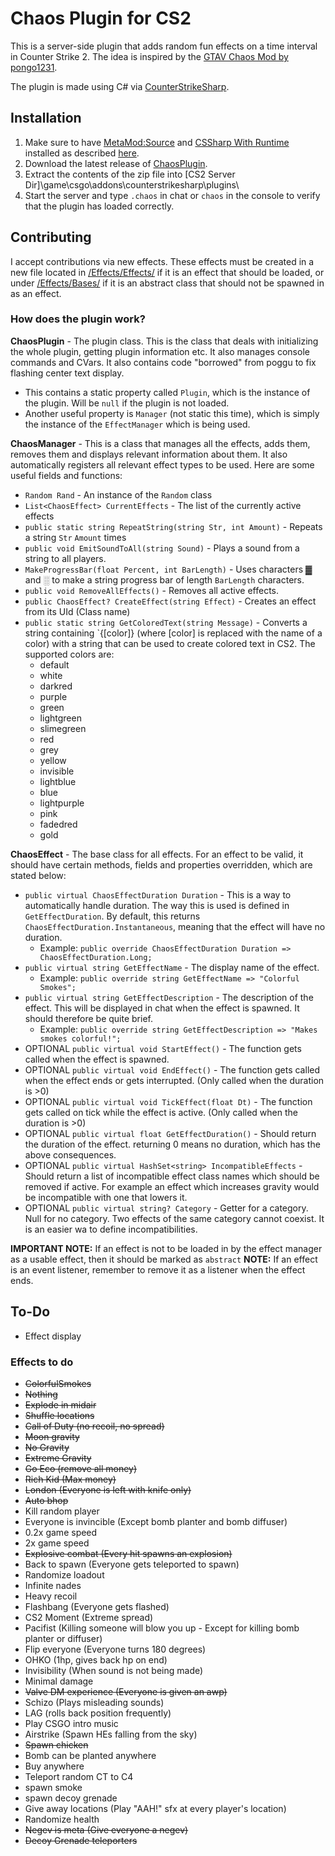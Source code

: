 ﻿# Chaos Plugin for CS2

This is a server-side plugin that adds random fun effects on a time interval in Counter Strike 2. The idea is inspired by the [GTAV Chaos Mod by pongo1231](https://www.gta5-mods.com/scripts/chaos-mod-v-beta).

The plugin is made using C# via [CounterStrikeSharp](https://github.com/roflmuffin/CounterStrikeSharp).

## Installation

1. Make sure to have [MetaMod:Source](https://www.metamodsource.net/downloads.php/?branch=master) and [CSSharp With Runtime](https://github.com/roflmuffin/CounterStrikeSharp/releases) installed as described [here](https://docs.cssharp.dev/docs/guides/getting-started.html).
2. Download the latest release of [ChaosPlugin](https://github.com/Theuntextured/CS2ChaosPlugin/releases).
3. Extract the contents of the zip file into [CS2 Server Dir]\game\csgo\addons\counterstrikesharp\plugins\
4. Start the server and type `.chaos` in chat or `chaos` in the console to verify that the plugin has loaded correctly.

## Contributing

I accept contributions via new effects. These effects must be created in a new file located in [/Effects/Effects/](https://github.com/Theuntextured/CS2ChaosPlugin/tree/master/Effects/Effects) if it is an effect that should be loaded, or under [/Effects/Bases/](https://github.com/Theuntextured/CS2ChaosPlugin/tree/master/Effects/Bases) if it is an abstract class that should not be spawned in as an effect.

### How does the plugin work?

**ChaosPlugin** - The plugin class. This is the class that deals with initializing the whole plugin, getting plugin information etc. 
It also manages console commands and CVars. It also contains code "borrowed" from poggu to fix flashing center text display.
* This contains a static property called `Plugin`, which is the instance of the plugin. Will be `null` if the plugin is not loaded.
* Another useful property is `Manager` (not static this time), which is simply the instance of the `EffectManager` which is being used.

**ChaosManager** - This is a class that manages all the effects, adds them, removes them and displays relevant information about them.
It also automatically registers all relevant effect types to be used. Here are some useful fields and functions:
* `Random Rand` - An instance of the `Random` class
* `List<ChaosEffect> CurrentEffects` - The list of the currently active effects
* `public static string RepeatString(string Str, int Amount)` - Repeats a string `Str` `Amount` times
* `public void EmitSoundToAll(string Sound)` - Plays a sound from a string to all players.
* `MakeProgressBar(float Percent, int BarLength)` - Uses characters ▓ and ░ to make a string progress bar of length `BarLength` characters.
* `public void RemoveAllEffects()` - Removes all active effects.
* `public ChaosEffect? CreateEffect(string Effect)` - Creates an effect from its UId (Class name)
* `public static string GetColoredText(string Message)` - Converts a string containing `{[color]} (where [color] is replaced with the name of a color) with a string that can be used to create colored text in CS2. The supported colors are:
  * default
  * white
  * darkred
  * purple
  * green
  * lightgreen
  * slimegreen
  * red
  * grey
  * yellow
  * invisible
  * lightblue
  * blue
  * lightpurple
  * pink
  * fadedred
  * gold


**ChaosEffect** - The base class for all effects. For an effect to be valid, it should have certain methods, fields and properties overridden, which are stated below:

* `public virtual ChaosEffectDuration Duration` - This is a way to automatically handle duration. The way this is used is defined in `GetEffectDuration`. By default, this returns `ChaosEffectDuration.Instantaneous`, meaning that the effect will have no duration.
    * Example: `public override ChaosEffectDuration Duration => ChaosEffectDuration.Long;`
* `public virtual string GetEffectName` - The display name of the effect. 
  * Example: `public override string GetEffectName => "Colorful Smokes";`
* `public virtual string GetEffectDescription` - The description of the effect. This will be displayed in chat when the effect is spawned. It should therefore be quite brief.
  * Example: `public override string GetEffectDescription => "Makes smokes colorful!";`
* OPTIONAL `public virtual void StartEffect()` - The function gets called when the effect is spawned.
* OPTIONAL `public virtual void EndEffect()` - The function gets called when the effect ends or gets interrupted. (Only called when the duration is >0)
* OPTIONAL `public virtual void TickEffect(float Dt)` - The function gets called on tick while the effect is active. (Only called when the duration is >0)
* OPTIONAL `public virtual float GetEffectDuration()` - Should return the duration of the effect. returning 0 means no duration, which has the above consequences.
* OPTIONAL `public virtual HashSet<string> IncompatibleEffects` - Should return a list of incompatible effect class names which should be removed if active. For example an effect which increases gravity would be incompatible with one that lowers it.
* OPTIONAL `public virtual string? Category` - Getter for a category. Null for no category. Two effects of the same category cannot coexist. It is an easier wa to define incompatibilities.

**IMPORTANT NOTE:** If an effect is not to be loaded in by the effect manager as a usable effect, then it should be marked as `abstract`
**NOTE:** If an effect is an event listener, remember to remove it as a listener when the effect ends.
## To-Do

* Effect display

### Effects to do

* ~~ColorfulSmokes~~
* ~~Nothing~~
* ~~Explode in midair~~
* ~~Shuffle locations~~
* ~~Call of Duty (no recoil, no spread)~~
* ~~Moon gravity~~
* ~~No Gravity~~
* ~~Extreme Gravity~~
* ~~Go Eco (remove all money)~~
* ~~Rich Kid (Max money)~~
* ~~London (Everyone is left with knife only)~~
* ~~Auto bhop~~
* Kill random player
* Everyone is invincible (Except bomb planter and bomb diffuser)
* 0.2x game speed
* 2x game speed
* ~~Explosive combat (Every hit spawns an explosion)~~
* Back to spawn (Everyone gets teleported to spawn)
* Randomize loadout
* Infinite nades
* Heavy recoil
* Flashbang (Everyone gets flashed)
* CS2 Moment (Extreme spread)
* Pacifist (Killing someone will blow you up - Except for killing bomb planter or diffuser)
* Flip everyone (Everyone turns 180 degrees)
* OHKO (1hp, gives back hp on end)
* Invisibility (When sound is not being made)
* Minimal damage
* ~~Valve DM experience (Everyone is given an awp)~~
* Schizo (Plays misleading sounds)
* LAG (rolls back position frequently)
* Play CSGO intro music
* Airstrike (Spawn HEs falling from the sky)
* ~~Spawn chicken~~
* Bomb can be planted anywhere
* Buy anywhere
* Teleport random CT to C4
* spawn smoke
* spawn decoy grenade
* Give away locations (Play "AAH!" sfx at every player's location)
* Randomize health
* ~~Negev is meta (Give everyone a negev)~~
* ~~Decoy Grenade teleporters~~
